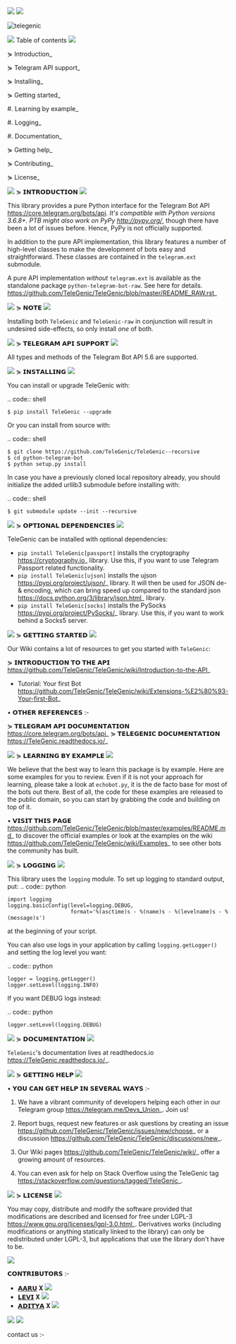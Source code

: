 <img src="https://user-images.githubusercontent.com/73097560/115834477-dbab4500-a447-11eb-908a-139a6edaec5c.gif">
<img src="https://user-images.githubusercontent.com/73097560/115834477-dbab4500-a447-11eb-908a-139a6edaec5c.gif">


![telegenic](https://te.legra.ph/file/70e5b4f5a754c1439d42f.jpg)

<img src="https://user-images.githubusercontent.com/73097560/115834477-dbab4500-a447-11eb-908a-139a6edaec5c.gif">
Table of contents
<img src="https://user-images.githubusercontent.com/73097560/115834477-dbab4500-a447-11eb-908a-139a6edaec5c.gif">

⋟ Introduction_

⋟ Telegram API support_

⋟ Installing_

⋟ Getting started_

  #. Learning by example_

  #. Logging_

  #. Documentation_

⋟ Getting help_

⋟ Contributing_

⋟ License_

<img src="https://user-images.githubusercontent.com/73097560/115834477-dbab4500-a447-11eb-908a-139a6edaec5c.gif">
⋟ 𝗜𝗡𝗧𝗥𝗢𝗗𝗨𝗖𝗧𝗜𝗢𝗡 
<img src="https://user-images.githubusercontent.com/73097560/115834477-dbab4500-a447-11eb-908a-139a6edaec5c.gif">

This library provides a pure Python interface for the
Telegram Bot API <https://core.telegram.org/bots/api>_.
It's compatible with Python versions 3.6.8+. PTB might also work on PyPy <http://pypy.org/>_, though there have been a lot of issues before. Hence, PyPy is not officially supported.

In addition to the pure API implementation, this library features a number of high-level classes to
make the development of bots easy and straightforward. These classes are contained in the
``telegram.ext`` submodule.

A pure API implementation *without* ``telegram.ext`` is available as the standalone package ``python-telegram-bot-raw``.  See here for details. <https://github.com/TeleGenic/TeleGenic/blob/master/README_RAW.rst>_

<img src="https://user-images.githubusercontent.com/73097560/115834477-dbab4500-a447-11eb-908a-139a6edaec5c.gif">
⋟ 𝗡𝗢𝗧𝗘 
<img src="https://user-images.githubusercontent.com/73097560/115834477-dbab4500-a447-11eb-908a-139a6edaec5c.gif">

Installing both ``TeleGenic`` and ``TeleGenic-raw`` in conjunction will result in undesired side-effects, so only install *one* of both.

<img src="https://user-images.githubusercontent.com/73097560/115834477-dbab4500-a447-11eb-908a-139a6edaec5c.gif">
⋟ 𝗧𝗘𝗟𝗘𝗚𝗥𝗔𝗠 𝗔𝗣𝗜 𝗦𝗨𝗣𝗣𝗢𝗥𝗧
<img src="https://user-images.githubusercontent.com/73097560/115834477-dbab4500-a447-11eb-908a-139a6edaec5c.gif">

All types and methods of the Telegram Bot API 5.6 are supported.

<img src="https://user-images.githubusercontent.com/73097560/115834477-dbab4500-a447-11eb-908a-139a6edaec5c.gif">
⋟ 𝗜𝗡𝗦𝗧𝗔𝗟𝗟𝗜𝗡𝗚
<img src="https://user-images.githubusercontent.com/73097560/115834477-dbab4500-a447-11eb-908a-139a6edaec5c.gif">

You can install or upgrade TeleGenic with:

.. code:: shell

    $ pip install TeleGenic --upgrade

Or you can install from source with:

.. code:: shell

    $ git clone https://github.com/TeleGenic/TeleGenic--recursive
    $ cd python-telegram-bot
    $ python setup.py install
    
In case you have a previously cloned local repository already, you should initialize the added urllib3 submodule before installing with:

.. code:: shell

    $ git submodule update --init --recursive

<img src="https://user-images.githubusercontent.com/73097560/115834477-dbab4500-a447-11eb-908a-139a6edaec5c.gif">
⋟ 𝗢𝗣𝗧𝗜𝗢𝗡𝗔𝗟 𝗗𝗘𝗣𝗘𝗡𝗗𝗘𝗡𝗖𝗜𝗘𝗦
<img src="https://user-images.githubusercontent.com/73097560/115834477-dbab4500-a447-11eb-908a-139a6edaec5c.gif">

TeleGenic can be installed with optional dependencies:

* ``pip install TeleGenic[passport]`` installs the cryptography <https://cryptography.io>_ library. Use this, if you want to use Telegram Passport related functionality.
* ``pip install TeleGenic[ujson]`` installs the ujson <https://pypi.org/project/ujson/>_ library. It will then be used for JSON de- & encoding, which can bring speed up compared to the standard json <https://docs.python.org/3/library/json.html>_ library.
* ``pip install TeleGenic[socks]`` installs the PySocks <https://pypi.org/project/PySocks/>_ library. Use this, if you want to work behind a Socks5 server.

<img src="https://user-images.githubusercontent.com/73097560/115834477-dbab4500-a447-11eb-908a-139a6edaec5c.gif">
⋟ 𝗚𝗘𝗧𝗧𝗜𝗡𝗚 𝗦𝗧𝗔𝗥𝗧𝗘𝗗
<img src="https://user-images.githubusercontent.com/73097560/115834477-dbab4500-a447-11eb-908a-139a6edaec5c.gif">

Our Wiki contains a lot of resources to get you started with ``TeleGenic``:

⋟ 𝗜𝗡𝗧𝗥𝗢𝗗𝗨𝗖𝗧𝗜𝗢𝗡 𝗧𝗢 𝗧𝗛𝗘 𝗔𝗣𝗜 <https://github.com/TeleGenic/TeleGenic/wiki/Introduction-to-the-API>_
- Tutorial: Your first Bot <https://github.com/TeleGenic/TeleGenic/wiki/Extensions-%E2%80%93-Your-first-Bot>_

• 𝗢𝗧𝗛𝗘𝗥 𝗥𝗘𝗙𝗘𝗥𝗘𝗡𝗖𝗘𝗦 :- 

⋟ 𝗧𝗘𝗟𝗘𝗚𝗥𝗔𝗠 𝗔𝗣𝗜 𝗗𝗢𝗖𝗨𝗠𝗘𝗡𝗧𝗔𝗧𝗜𝗢𝗡 <https://core.telegram.org/bots/api>_
⋟ 𝗧𝗘𝗟𝗘𝗚𝗘𝗡𝗜𝗖 𝗗𝗢𝗖𝗨𝗠𝗘𝗡𝗧𝗔𝗧𝗜𝗢𝗡 <https://TeleGenic.readthedocs.io/>_


<img src="https://user-images.githubusercontent.com/73097560/115834477-dbab4500-a447-11eb-908a-139a6edaec5c.gif">
⋟ 𝗟𝗘𝗔𝗥𝗡𝗜𝗡𝗚 𝗕𝗬 𝗘𝗫𝗔𝗠𝗣𝗟𝗘
<img src="https://user-images.githubusercontent.com/73097560/115834477-dbab4500-a447-11eb-908a-139a6edaec5c.gif">

We believe that the best way to learn this package is by example. Here
are some examples for you to review. Even if it is not your approach for learning, please take a
look at ``echobot.py``, it is the de facto base for most of the bots out there. Best of all,
the code for these examples are released to the public domain, so you can start by grabbing the
code and building on top of it.

• 𝗩𝗜𝗦𝗜𝗧 𝗧𝗛𝗜𝗦 𝗣𝗔𝗚𝗘 <https://github.com/TeleGenic/TeleGenic/blob/master/examples/README.md>_ to discover the official examples or look at the examples on the wiki <https://github.com/TeleGenic/TeleGenic/wiki/Examples>_ to see other bots the community has built.

<img src="https://user-images.githubusercontent.com/73097560/115834477-dbab4500-a447-11eb-908a-139a6edaec5c.gif">
⋟ 𝗟𝗢𝗚𝗚𝗜𝗡𝗚
<img src="https://user-images.githubusercontent.com/73097560/115834477-dbab4500-a447-11eb-908a-139a6edaec5c.gif">

This library uses the ``logging`` module. To set up logging to standard output, put:
.. code:: python

    import logging
    logging.basicConfig(level=logging.DEBUG,
                        format='%(asctime)s - %(name)s - %(levelname)s - %(message)s')

at the beginning of your script.

You can also use logs in your application by calling ``logging.getLogger()`` and setting the log level you want:

.. code:: python

    logger = logging.getLogger()
    logger.setLevel(logging.INFO)

If you want DEBUG logs instead:

.. code:: python

    logger.setLevel(logging.DEBUG)


<img src="https://user-images.githubusercontent.com/73097560/115834477-dbab4500-a447-11eb-908a-139a6edaec5c.gif">
⋟ 𝗗𝗢𝗖𝗨𝗠𝗘𝗡𝗧𝗔𝗧𝗜𝗢𝗡
<img src="https://user-images.githubusercontent.com/73097560/115834477-dbab4500-a447-11eb-908a-139a6edaec5c.gif">

``TeleGenic``'s documentation lives at readthedocs.io <https://TeleGenic.readthedocs.io/>_.

<img src="https://user-images.githubusercontent.com/73097560/115834477-dbab4500-a447-11eb-908a-139a6edaec5c.gif">
⋟ 𝗚𝗘𝗧𝗧𝗜𝗡𝗚 𝗛𝗘𝗟𝗣
<img src="https://user-images.githubusercontent.com/73097560/115834477-dbab4500-a447-11eb-908a-139a6edaec5c.gif">

• 𝗬𝗢𝗨 𝗖𝗔𝗡 𝗚𝗘𝗧 𝗛𝗘𝗟𝗣 𝗜𝗡 𝗦𝗘𝗩𝗘𝗥𝗔𝗟 𝗪𝗔𝗬𝗦 :- 

1. We have a vibrant community of developers helping each other in our Telegram group <https://telegram.me/Devs_Union>_. Join us!

2. Report bugs, request new features or ask questions by creating an issue <https://github.com/TeleGenic/TeleGenic/issues/new/choose>_ or a discussion <https://github.com/TeleGenic/TeleGenic/discussions/new>_.

3. Our Wiki pages <https://github.com/TeleGenic/TeleGenic/wiki/>_ offer a growing amount of resources.

4. You can even ask for help on Stack Overflow using the TeleGenic tag <https://stackoverflow.com/questions/tagged/TeleGenic>_.


<img src="https://user-images.githubusercontent.com/73097560/115834477-dbab4500-a447-11eb-908a-139a6edaec5c.gif">
⋟ 𝗟𝗜𝗖𝗘𝗡𝗦𝗘
<img src="https://user-images.githubusercontent.com/73097560/115834477-dbab4500-a447-11eb-908a-139a6edaec5c.gif">

You may copy, distribute and modify the software provided that modifications are described and licensed for free under LGPL-3 <https://www.gnu.org/licenses/lgpl-3.0.html>_. Derivatives works (including modifications or anything statically linked to the library) can only be redistributed under LGPL-3, but applications that use the library don't have to be.

<img src="https://user-images.githubusercontent.com/73097560/115834477-dbab4500-a447-11eb-908a-139a6edaec5c.gif">

𝗖𝗢𝗡𝗧𝗥𝗜𝗕𝗨𝗧𝗢𝗥𝗦 :- 

- [𝗔𝗔𝗥𝗨](https://t.me/Aaru_kun) 𝐗 <a href="https://github.com/Blank-sama" alt="Blank-sama"> <img src="https://img.shields.io/badge/Aaru-90302f?logo=github" /></a>
- [𝗟𝗘𝗩𝗜](https://t.me/LeviAckerman1709) 𝐗 <a href="https://github.com/Shauryanoobhai" alt="shauryanoobhai"> <img src="https://img.shields.io/badge/shaurya-90302f?logo=github" /></a>
- [𝗔𝗗𝗜𝗧𝗬𝗔](https://t.me/itzAditya_xD) 𝐗 <a href="https://github.com/ItzRexModZ" alt="ItzRexModZ"> <img src="https://img.shields.io/badge/Aditya-90302f?logo=github" /></a>

<img src="https://user-images.githubusercontent.com/73097560/115834477-dbab4500-a447-11eb-908a-139a6edaec5c.gif">
<img src="https://user-images.githubusercontent.com/73097560/115834477-dbab4500-a447-11eb-908a-139a6edaec5c.gif">

contact us :- 
